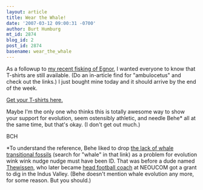 ```yaml
---
layout: article
title: Wear the Whale!
date: '2007-03-12 09:00:31 -0700'
author: Burt Humburg
mt_id: 2874
blog_id: 2
post_id: 2874
basename: wear_the_whale
---
```

As a followup to [my recent fisking of Egnor](/archives/2007/03/egnorance-combo-arrogance.html), I wanted everyone to know that T-shirts are still available. (Do an in-article find for "ambulocetus" and check out the links.) I just bought mine today and it should arrive by the end of the week.

[Get your T-shirts here.](http://www.neoucom.edu/DEPTS/PubRel/shirts2006.pdf)

Maybe I'm the only one who thinks this is totally awesome way to show your support for evolution, seem ostensibly athletic, and needle Behe\* all at the same time, but that's okay. (I don't get out much.)

BCH

\*To understand the reference, Behe liked to drop [the lack of whale transitional fossils](http://www.ncseweb.org/resources/articles/7738_review_of_michael_behe39s__5_20_2003.asp) (search for "whale" in that link) as a problem for evolution wink wink nudge nudge must have been ID. That was before a dude named [Thewissen](http://www.neoucom.edu/DEPTS/ANAT/Thewissen/), who later became [head football coach](http://tinyurl.com/378x6w) at NEOUCOM got a grant to dig in the Indus Valley. (Behe doesn't mention whale evolution any more, for some reason. But you should.)
